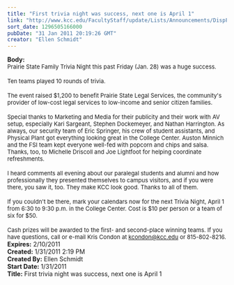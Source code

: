 ```yaml
---
title: "First trivia night was success, next one is April 1"
link: "http://www.kcc.edu/FacultyStaff/update/Lists/Announcements/DispForm.aspx?ID=100"
sort_date: 1296505166000
pubDate: "31 Jan 2011 20:19:26 GMT"
creator: "Ellen Schmidt"
---
```


<div><b>Body:</b> <div class=ExternalClassB0AAD94954B945ACAAE3134E79C68F90><div><font size=2>Prairie State Family Trivia Night this past Friday (Jan. 28) was a huge success. </font></div>
<div><br><font size=2>Ten teams played 10 rounds of trivia. </font></div>
<div><br><font size=2>The event raised $1,200 to benefit Prairie State Legal Services, the community's provider of low-cost legal services to low-income and senior citizen families. </font></div>
<div><br><font size=2>Special thanks to Marketing and Media for their publicity and their work with AV setup, especially Kari Sargeant, Stephen Dockemeyer, and Nathan Harrington. As always, our security team of Eric Springer, his crew of student assistants, and Physical Plant got everything looking great in the College Center. Auston Minnich and the FSI team kept everyone well-fed with popcorn and chips and salsa.  Thanks, too, to Michelle Driscoll and Joe Lightfoot for helping coordinate refreshments.</font></div>
<div><br><font size=2>I heard comments all evening about our paralegal students and alumni and how professionally they presented themselves to campus visitors, and if you were there, you saw it, too. They make KCC look good. Thanks to all of them. </font></div>
<div><br><font size=2>If you couldn't be there, mark your calendars now for the next Trivia Night, April 1 from 6:30 to 9:30 p.m. in the College Center. Cost is $10 per person or a team of six for $50. </font></div>
<div><br><font size=2>Cash prizes will be awarded to the first- and second-place winning teams. If you have questions, call or e-mail Kris Condon at </font><a href="mailto:kcondon@kcc.edu"><font size=2>kcondon@kcc.edu</font></a><font size=2> or 815-802-8216.<br></font></div></div></div>
<div><b>Expires:</b> 2/10/2011</div>
<div><b>Created:</b> 1/31/2011 2:19 PM</div>
<div><b>Created By:</b> Ellen Schmidt</div>
<div><b>Start Date:</b> 1/31/2011</div>
<div><b>Title:</b> First trivia night was success, next one is April 1</div>
